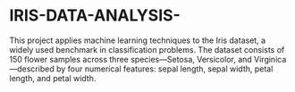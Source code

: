 # IRIS-DATA-ANALYSIS-
This project applies machine learning techniques to the Iris dataset, a widely used benchmark in classification problems. The dataset consists of 150 flower samples across three species—Setosa, Versicolor, and Virginica—described by four numerical features: sepal length, sepal width, petal length, and petal width. 

